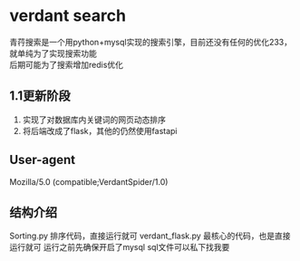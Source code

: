 # verdant search
青荇搜索是一个用python+mysql实现的搜索引擎，目前还没有任何的优化233，就单纯为了实现搜索功能  
后期可能为了搜索增加redis优化  

## 1.1更新阶段
1. 实现了对数据库内关键词的网页动态排序
2. 将后端改成了flask，其他的仍然使用fastapi


## User-agent
Mozilla/5.0 (compatible;VerdantSpider/1.0)

## 结构介绍
Sorting.py 排序代码，直接运行就可
verdant_flask.py 最核心的代码，也是直接运行就可
运行之前先确保开启了mysql
sql文件可以私下找我要

